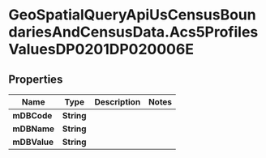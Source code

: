# GeoSpatialQueryApiUsCensusBoundariesAndCensusData.Acs5ProfilesValuesDP0201DP020006E

## Properties

Name | Type | Description | Notes
------------ | ------------- | ------------- | -------------
**mDBCode** | **String** |  | 
**mDBName** | **String** |  | 
**mDBValue** | **String** |  | 


